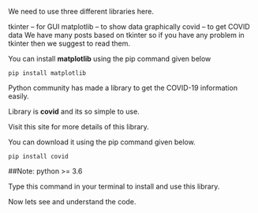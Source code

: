 We need to use three different libraries here.

tkinter – for GUI
matplotlib – to show data graphically
covid – to get COVID data
We have many posts based on tkinter so if you have any problem in tkinter then we suggest to read them.

You can install **matplotlib** using the pip command given below

`pip install matplotlib`

Python community has made a library to get the COVID-19 information easily.

Library is **covid** and its so simple to use.

Visit this site for more details of this library.

You can download it using the pip command given below.

`pip install covid`

##Note: python >= 3.6

Type this command in your terminal to install and use this library.

Now lets see and understand the code.
